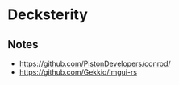# Decksterity

## Notes

- https://github.com/PistonDevelopers/conrod/
- https://github.com/Gekkio/imgui-rs
